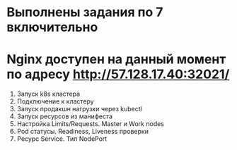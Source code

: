 # Выполнены задания по 7 включительно
# Nginx доступен на данный момент по адресу http://57.128.17.40:32021/

1. Запуск k8s кластера
2. Подключение к кластеру
3. Запуск продакшн нагрузки через kubectl
4. Запуск ресурсов из манифеста
5. Настройка Limits/Requests. Master и Work nodes
6. Pod статусы. Readiness, Liveness проверки
7. Ресурс Service. Тип NodePort
